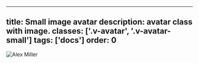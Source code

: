 <!--
 *              Copyright (c) 2025 Visa, Inc.
 *
 * Licensed under the Apache License, Version 2.0 (the "License");
 * you may not use this file except in compliance with the License.
 * You may obtain a copy of the License at
 *
 *         http://www.apache.org/licenses/LICENSE-2.0
 *
 * Unless required by applicable law or agreed to in writing, software
 * distributed under the License is distributed on an "AS IS" BASIS,
 * WITHOUT WARRANTIES OR CONDITIONS OF ANY KIND, either express or implied.
 * See the License for the specific language governing permissions and
 * limitations under the License.
 *
 -->
---
title: Small image avatar
description: avatar class with image. 
classes: ['.v-avatar', '.v-avatar-small']
tags: ['docs']
order: 0
---

<img alt="Alex Miller" class="v-avatar v-avatar-small" src="https:\/\/productdesignsystem.visa.com/react/static/media/stockphoto.00942236bfc829538141.png"/>
